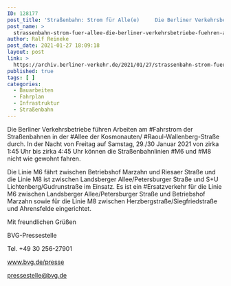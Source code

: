 ```yaml
---
ID: 128177
post_title: 'Straßenbahn: Strom für Alle(e)     Die Berliner Verkehrsbetriebe führen Arbeiten am Fahrstrom der Straßenbahnen &#8230;, aus BVG'
post_name: >
  strassenbahn-strom-fuer-allee-die-berliner-verkehrsbetriebe-fuehren-arbeiten-am-fahrstrom-der-strassenbahnen-aus-bvg
author: Ralf Reineke
post_date: 2021-01-27 18:09:18
layout: post
link: >
  https://archiv.berliner-verkehr.de/2021/01/27/strassenbahn-strom-fuer-allee-die-berliner-verkehrsbetriebe-fuehren-arbeiten-am-fahrstrom-der-strassenbahnen-aus-bvg/
published: true
tags: [ ]
categories:
  - Bauarbeiten
  - Fahrplan
  - Infrastruktur
  - Straßenbahn
---
```

<p style="font-weight: 400;">Die Berliner Verkehrsbetriebe führen Arbeiten am #Fahrstrom der Straßenbahnen in der #Allee der Kosmonauten/ #Raoul-Wallenberg-Straße durch. In der Nacht von Freitag auf Samstag, 29./30 Januar 2021 von zirka 1:45 Uhr bis zirka 4:45 Uhr können die Straßenbahnlinien #M6 und #M8 nicht wie gewohnt fahren.</p>
<p style="font-weight: 400;">Die Linie M6 fährt zwischen Betriebshof Marzahn und Riesaer Straße und die Linie M8 ist zwischen Landsberger Allee/Petersburger Straße und S+U Lichtenberg/Gudrunstraße im Einsatz. Es ist ein #Ersatzverkehr für die Linie M6 zwischen Landsberger Allee/Petersburger Straße und Betriebshof Marzahn sowie für die Linie M8 zwischen Herzbergstraße/Siegfriedstraße und Ahrensfelde eingerichtet.</p>
<p style="font-weight: 400;">Mit freundlichen Grüßen</p>
<p style="font-weight: 400;">BVG-Pressestelle</p>
<p style="font-weight: 400;">Tel. +49 30 256-27901</p>
<p style="font-weight: 400;"><a href="http://www.bvg.de/presse" data-saferedirecturl="https://www.google.com/url?q=http://www.bvg.de/presse&amp;source=gmail&amp;ust=1611853228728000&amp;usg=AFQjCNEFqz0l-BblsdbsLpt2Z0j9RHnKsg">www.bvg.de/presse</a></p>
<p style="font-weight: 400;"><a href="mailto:pressestelle@bvg.de">pressestelle@bvg.de</a></p>